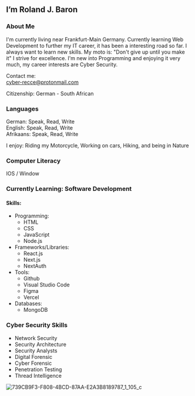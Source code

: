 ## I’m Roland J. Baron

### About Me

I'm currently living near Frankfurt-Main Germany. 
Currently learning Web Development to further my IT career, it has been a interesting road so far. 
I always want to learn new skills. My moto is: "Don't give up until you make it" I strive for excellence.
I'm new into Programming and enjoying it very much, my career interests are Cyber Security. 

Contact me:<br>
cyber-recce@protonmail.com 

Citizenship: German - South African

### Languages
German: Speak, Read, Write<br>
English: Speak, Read, Write<br>
Afrikaans: Speak, Read, Write<br>

I enjoy: Riding my Motorcycle, Working on cars, Hiking, and being in Nature

### Computer Literacy<br>

IOS / Window


### Currently Learning: Software Development
#### Skills:

- Programming: 
  - HTML
  - CSS
  - JavaScript
  - Node.js
- Frameworks/Libraries: 
  - React.js
  - Next.js
  - NextAuth
- Tools: 
  - Github
  - Visual Studio Code
  - Figma
  - Vercel
- Databases: 
  - MongoDB


### Cyber Security Skills
- Network Security<br>
- Security Architecture<br>
- Security Analysts<br>
- Digital Forensic<br>
- Cyber Forensic<br>
- Penetration Testing<br>
- Thread Intelligence


![739CB9F3-F808-4BCD-87AA-E2A3B8189787_1_105_c](https://github.com/RolandJBaron/RolandJBaron/assets/142206832/1491636e-294d-47ef-ab97-0c888bc1fe7c)


